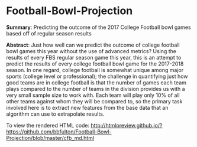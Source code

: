 # Football-Bowl-Projection
<b>Summary</b>:  Predicting the outcome of the 2017 College Football bowl games based off of regular season results

<b>Abstract</b>:  Just how well can we predict the outcome of college football bowl games this year without the use of advanced metrics?  Using the results of every FBS regular season game this year, this is an attempt to predict the results of every college football bowl game for the 2017-2018 season.  In one regard, college football is somewhat unique among major sports (college level or professional); the challenge in quantifying just how good teams are in college football is that the number of games each team plays compared to the number of teams in the division provides us with a very small sample size to work with.  Each team will play only 10% of all other teams against whom they will be compared to, so the primary task involved here is to extract new features from the base data that an algorithm can use to extrapolate results. 

To view the rendered HTML code:  http://htmlpreview.github.io/?https://github.com/bbfulton/Football-Bowl-Projection/blob/master/cfb_md.html
